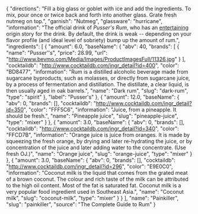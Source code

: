 {
    "directions": "Fill a big glass or goblet with ice and add the ingredients. To mix, pour once or twice back and forth into another glass. Grate fresh nutmeg on top.",
    "garnish": "Nutmeg",
    "glassware": "hurricane",
    "information": "The official drink of *Pusser's Rum*, who has an [entertaining](http://pussersrum.com/rum-cocktails/the-pussers-painkiller/) origin story for the drink.  By default, the drink is weak -- depending on your flavor profile (and ideal level of sobriety) bump up the amount of rum.",
    "ingredients": [
        {
            "amount": 6.0,
            "baseName": {
                "abv": 40,
                "brands": [
                    {
                        "name": "Pusser''s",
                        "price": 28.99,
                        "url": "http://www.bevmo.com/Media/Images/ProductImagesFull/11326.jpg"
                    }
                ],
                "cocktaildb": "http://www.cocktaildb.com/ingr_detail?id=400",
                "color": "BD8477",
                "information": "Rum is a distilled alcoholic beverage made from sugarcane byproducts, such as molasses, or directly from sugarcane juice, by a process of fermentation and distillation. The distillate, a clear liquid, is then usually aged in oak barrels.",
                "name": "Dark rum",
                "slug": "dark-rum",
                "type": "spirit"
            },
            "label": "Pusser's"
        },
        {
            "amount": 12.0,
            "baseName": {
                "abv": 0,
                "brands": [],
                "cocktaildb": "http://www.cocktaildb.com/ingr_detail?id=350",
                "color": "FFF5C6",
                "information": "Juice, from a pineapple.  It should be fresh.",
                "name": "Pineapple juice",
                "slug": "pineapple-juice",
                "type": "mixer"
            }
        },
        {
            "amount": 3.0,
            "baseName": {
                "abv": 0,
                "brands": [],
                "cocktaildb": "http://www.cocktaildb.com/ingr_detail?id=340",
                "color": "FFCD7B",
                "information": "Orange juice is juice from oranges. It is made by squeezing the fresh orange, by drying and later re-hydrating the juice, or by concentration of the juice and later adding water to the concentrate. (Use fresh OJ.)",
                "name": "Orange juice",
                "slug": "orange-juice",
                "type": "mixer"
            }
        },
        {
            "amount": 3.0,
            "baseName": {
                "abv": 0,
                "brands": [],
                "cocktaildb": "http://www.cocktaildb.com/ingr_detail?id=296",
                "color": "E9E0C0",
                "information": "Coconut milk is the liquid that comes from the grated meat of a brown coconut. The colour and rich taste of the milk can be attributed to the high oil content. Most of the fat is saturated fat. Coconut milk is a very popular food ingredient used in Southeast Asia.",
                "name": "Coconut milk",
                "slug": "coconut-milk",
                "type": "mixer"
            }
        }
    ],
    "name": "Painkiller",
    "slug": "painkiller",
    "source": "The Complete Guide to Rum"
}